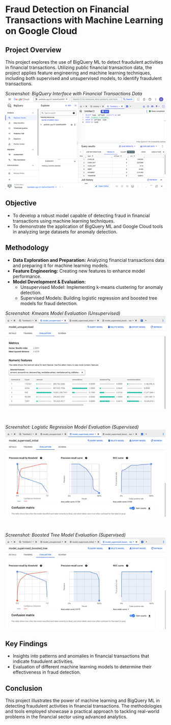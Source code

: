 # Fraud Detection on Financial Transactions with Machine Learning on Google Cloud

## Project Overview
This project explores the use of BigQuery ML to detect fraudulent activities in financial transactions. Utilizing public financial transaction data, the project applies feature engineering and machine learning techniques, including both supervised and unsupervised models, to identify fraudulent transactions.

_Screenshot: BigQuery Interface with Financial Transactions Data_
![BigQuery Data Overview](Screenshots/bigquery_data_overview.png)


## Objective
 - To develop a robust model capable of detecting fraud in financial transactions using machine learning techniques.
 - To demonstrate the application of BigQuery ML and Google Cloud tools in analyzing large datasets for anomaly detection.

## Methodology
 - **Data Exploration and Preparation:** Analyzing financial transactions data and preparing it for machine learning models.
 - **Feature Engineering:** Creating new features to enhance model performance.
 - **Model Development & Evaluation:**
	 - Unsupervised Model: Implementing k-means clustering for anomaly detection.
	 - Supervised Models: Building logistic regression and boosted tree models for fraud detection.
 
_Screenshot: Kmeans Model Evaluation (Unsupervised)_
![Kmeans Model Evaluation](/Screenshots/Unsupervised-Evaluation-Kmeans.png)

<br>


_Screenshot: Logistic Regression Model Evaluation (Supervised)_
![Logistic Regression Model Evaluation](Screenshots/Supervised-Evaluation-Logistic.png)

<br>

_Screenshot: Boosted Tree Model Evaluation (Supervised)_
![Boosted Tree Model Evaluation](Screenshots/Supervised-Evaluation-Boosted-Tree.png)


## Key Findings
 - Insights into patterns and anomalies in financial transactions that indicate fraudulent activities.
 - Evaluation of different machine learning models to determine their effectiveness in fraud detection.

## Conclusion
This project illustrates the power of machine learning and BigQuery ML in detecting fraudulent activities in financial transactions. The methodologies and tools employed showcase a practical approach to tackling real-world problems in the financial sector using advanced analytics.
